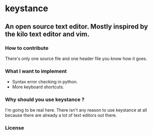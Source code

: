 # keystance
 ## An open source text editor. Mostly inspired by the kilo text editor and vim.


 ### How to contribute
  There's only one source file and one header file you know how it goes.

 ### What I want to implement
  * Syntax error checking in python.
  * More keyboard shortcuts.

 ### Why should you use keystance ?
  I'm going to be real here. There isn't any reason to use keystance at all because there are already a lot of text editors out there.

 ### License
